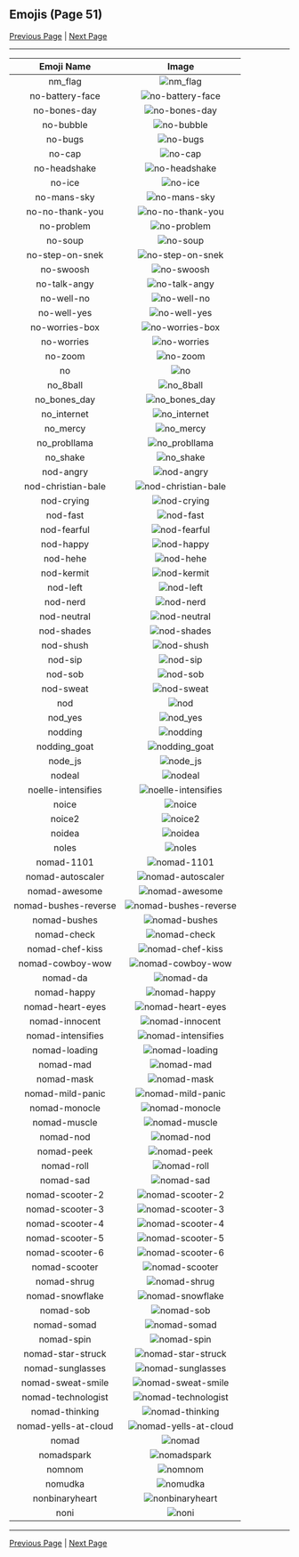 
  ## Emojis (Page 51)

  [Previous Page](/docs/hashicorp/page-n-0050.md)
   | [Next Page](/docs/hashicorp/page-n-0052.md)

  <hr />

  |Emoji Name|Image|
  | :-: | :-: |
  |nm_flag| ![nm_flag](/emojis/hashicorp/nm_flag.png)|
  |no-battery-face| ![no-battery-face](/emojis/hashicorp/no-battery-face.png)|
  |no-bones-day| ![no-bones-day](/emojis/hashicorp/no-bones-day.png)|
  |no-bubble| ![no-bubble](/emojis/hashicorp/no-bubble.gif)|
  |no-bugs| ![no-bugs](/emojis/hashicorp/no-bugs.jpg)|
  |no-cap| ![no-cap](/emojis/hashicorp/no-cap.png)|
  |no-headshake| ![no-headshake](/emojis/hashicorp/no-headshake.gif)|
  |no-ice| ![no-ice](/emojis/hashicorp/no-ice.png)|
  |no-mans-sky| ![no-mans-sky](/emojis/hashicorp/no-mans-sky.png)|
  |no-no-thank-you| ![no-no-thank-you](/emojis/hashicorp/no-no-thank-you.png)|
  |no-problem| ![no-problem](/emojis/hashicorp/no-problem.png)|
  |no-soup| ![no-soup](/emojis/hashicorp/no-soup.png)|
  |no-step-on-snek| ![no-step-on-snek](/emojis/hashicorp/no-step-on-snek.jpg)|
  |no-swoosh| ![no-swoosh](/emojis/hashicorp/no-swoosh.png)|
  |no-talk-angy| ![no-talk-angy](/emojis/hashicorp/no-talk-angy.png)|
  |no-well-no| ![no-well-no](/emojis/hashicorp/no-well-no.png)|
  |no-well-yes| ![no-well-yes](/emojis/hashicorp/no-well-yes.png)|
  |no-worries-box| ![no-worries-box](/emojis/hashicorp/no-worries-box.png)|
  |no-worries| ![no-worries](/emojis/hashicorp/no-worries.png)|
  |no-zoom| ![no-zoom](/emojis/hashicorp/no-zoom.png)|
  |no| ![no](/emojis/hashicorp/no.png)|
  |no_8ball| ![no_8ball](/emojis/hashicorp/no_8ball.png)|
  |no_bones_day| ![no_bones_day](/emojis/hashicorp/no_bones_day.png)|
  |no_internet| ![no_internet](/emojis/hashicorp/no_internet.png)|
  |no_mercy| ![no_mercy](/emojis/hashicorp/no_mercy.gif)|
  |no_probllama| ![no_probllama](/emojis/hashicorp/no_probllama.png)|
  |no_shake| ![no_shake](/emojis/hashicorp/no_shake.gif)|
  |nod-angry| ![nod-angry](/emojis/hashicorp/nod-angry.gif)|
  |nod-christian-bale| ![nod-christian-bale](/emojis/hashicorp/nod-christian-bale.gif)|
  |nod-crying| ![nod-crying](/emojis/hashicorp/nod-crying.gif)|
  |nod-fast| ![nod-fast](/emojis/hashicorp/nod-fast.gif)|
  |nod-fearful| ![nod-fearful](/emojis/hashicorp/nod-fearful.gif)|
  |nod-happy| ![nod-happy](/emojis/hashicorp/nod-happy.gif)|
  |nod-hehe| ![nod-hehe](/emojis/hashicorp/nod-hehe.gif)|
  |nod-kermit| ![nod-kermit](/emojis/hashicorp/nod-kermit.gif)|
  |nod-left| ![nod-left](/emojis/hashicorp/nod-left.gif)|
  |nod-nerd| ![nod-nerd](/emojis/hashicorp/nod-nerd.gif)|
  |nod-neutral| ![nod-neutral](/emojis/hashicorp/nod-neutral.gif)|
  |nod-shades| ![nod-shades](/emojis/hashicorp/nod-shades.gif)|
  |nod-shush| ![nod-shush](/emojis/hashicorp/nod-shush.gif)|
  |nod-sip| ![nod-sip](/emojis/hashicorp/nod-sip.gif)|
  |nod-sob| ![nod-sob](/emojis/hashicorp/nod-sob.gif)|
  |nod-sweat| ![nod-sweat](/emojis/hashicorp/nod-sweat.gif)|
  |nod| ![nod](/emojis/hashicorp/nod.gif)|
  |nod_yes| ![nod_yes](/emojis/hashicorp/nod_yes.gif)|
  |nodding| ![nodding](/emojis/hashicorp/nodding.gif)|
  |nodding_goat| ![nodding_goat](/emojis/hashicorp/nodding_goat.gif)|
  |node_js| ![node_js](/emojis/hashicorp/node_js.png)|
  |nodeal| ![nodeal](/emojis/hashicorp/nodeal.png)|
  |noelle-intensifies| ![noelle-intensifies](/emojis/hashicorp/noelle-intensifies.gif)|
  |noice| ![noice](/emojis/hashicorp/noice.png)|
  |noice2| ![noice2](/emojis/hashicorp/noice2.png)|
  |noidea| ![noidea](/emojis/hashicorp/noidea.png)|
  |noles| ![noles](/emojis/hashicorp/noles.png)|
  |nomad-1101| ![nomad-1101](/emojis/hashicorp/nomad-1101.png)|
  |nomad-autoscaler| ![nomad-autoscaler](/emojis/hashicorp/nomad-autoscaler.png)|
  |nomad-awesome| ![nomad-awesome](/emojis/hashicorp/nomad-awesome.png)|
  |nomad-bushes-reverse| ![nomad-bushes-reverse](/emojis/hashicorp/nomad-bushes-reverse.gif)|
  |nomad-bushes| ![nomad-bushes](/emojis/hashicorp/nomad-bushes.gif)|
  |nomad-check| ![nomad-check](/emojis/hashicorp/nomad-check.png)|
  |nomad-chef-kiss| ![nomad-chef-kiss](/emojis/hashicorp/nomad-chef-kiss.png)|
  |nomad-cowboy-wow| ![nomad-cowboy-wow](/emojis/hashicorp/nomad-cowboy-wow.png)|
  |nomad-da| ![nomad-da](/emojis/hashicorp/nomad-da.png)|
  |nomad-happy| ![nomad-happy](/emojis/hashicorp/nomad-happy.png)|
  |nomad-heart-eyes| ![nomad-heart-eyes](/emojis/hashicorp/nomad-heart-eyes.png)|
  |nomad-innocent| ![nomad-innocent](/emojis/hashicorp/nomad-innocent.png)|
  |nomad-intensifies| ![nomad-intensifies](/emojis/hashicorp/nomad-intensifies.gif)|
  |nomad-loading| ![nomad-loading](/emojis/hashicorp/nomad-loading.gif)|
  |nomad-mad| ![nomad-mad](/emojis/hashicorp/nomad-mad.png)|
  |nomad-mask| ![nomad-mask](/emojis/hashicorp/nomad-mask.png)|
  |nomad-mild-panic| ![nomad-mild-panic](/emojis/hashicorp/nomad-mild-panic.png)|
  |nomad-monocle| ![nomad-monocle](/emojis/hashicorp/nomad-monocle.png)|
  |nomad-muscle| ![nomad-muscle](/emojis/hashicorp/nomad-muscle.png)|
  |nomad-nod| ![nomad-nod](/emojis/hashicorp/nomad-nod.gif)|
  |nomad-peek| ![nomad-peek](/emojis/hashicorp/nomad-peek.png)|
  |nomad-roll| ![nomad-roll](/emojis/hashicorp/nomad-roll.gif)|
  |nomad-sad| ![nomad-sad](/emojis/hashicorp/nomad-sad.png)|
  |nomad-scooter-2| ![nomad-scooter-2](/emojis/hashicorp/nomad-scooter-2.png)|
  |nomad-scooter-3| ![nomad-scooter-3](/emojis/hashicorp/nomad-scooter-3.png)|
  |nomad-scooter-4| ![nomad-scooter-4](/emojis/hashicorp/nomad-scooter-4.png)|
  |nomad-scooter-5| ![nomad-scooter-5](/emojis/hashicorp/nomad-scooter-5.png)|
  |nomad-scooter-6| ![nomad-scooter-6](/emojis/hashicorp/nomad-scooter-6.png)|
  |nomad-scooter| ![nomad-scooter](/emojis/hashicorp/nomad-scooter.png)|
  |nomad-shrug| ![nomad-shrug](/emojis/hashicorp/nomad-shrug.png)|
  |nomad-snowflake| ![nomad-snowflake](/emojis/hashicorp/nomad-snowflake.png)|
  |nomad-sob| ![nomad-sob](/emojis/hashicorp/nomad-sob.png)|
  |nomad-somad| ![nomad-somad](/emojis/hashicorp/nomad-somad.png)|
  |nomad-spin| ![nomad-spin](/emojis/hashicorp/nomad-spin.gif)|
  |nomad-star-struck| ![nomad-star-struck](/emojis/hashicorp/nomad-star-struck.png)|
  |nomad-sunglasses| ![nomad-sunglasses](/emojis/hashicorp/nomad-sunglasses.png)|
  |nomad-sweat-smile| ![nomad-sweat-smile](/emojis/hashicorp/nomad-sweat-smile.png)|
  |nomad-technologist| ![nomad-technologist](/emojis/hashicorp/nomad-technologist.png)|
  |nomad-thinking| ![nomad-thinking](/emojis/hashicorp/nomad-thinking.png)|
  |nomad-yells-at-cloud| ![nomad-yells-at-cloud](/emojis/hashicorp/nomad-yells-at-cloud.png)|
  |nomad| ![nomad](/emojis/hashicorp/nomad.png)|
  |nomadspark| ![nomadspark](/emojis/hashicorp/nomadspark.png)|
  |nomnom| ![nomnom](/emojis/hashicorp/nomnom.png)|
  |nomudka| ![nomudka](/emojis/hashicorp/nomudka.png)|
  |nonbinaryheart| ![nonbinaryheart](/emojis/hashicorp/nonbinaryheart.png)|
  |noni| ![noni](/emojis/hashicorp/noni.png)|

  <hr/>
  
  [Previous Page](/docs/hashicorp/page-n-0050.md)
   | [Next Page](/docs/hashicorp/page-n-0052.md)